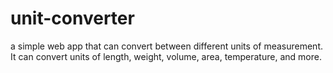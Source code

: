 # unit-converter
a simple web app that can convert between different units of measurement. It can convert units of length, weight, volume, area, temperature, and more.
